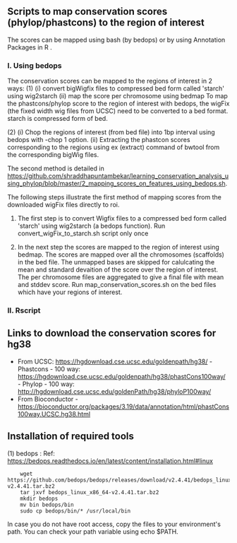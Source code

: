 ## Scripts to map conservation scores (phylop/phastcons) to the region of interest

The scores can be mapped using bash (by bedops) or by using Annotation Packages in R .


### I. Using bedops

The conservation scores can be mapped to the regions of interest in 2 ways:
(1) (i) convert bigWigfix files to compressed bed form called 'starch' using wig2starch
    (ii) map the score per chromosome using bedmap 
To map the phastcons/phylop score to the region of interest with bedops, the wigFix (the fixed width wig files from UCSC) need to be converted to a bed format. starch is compressed form of bed.
    
(2) (i) Chop the regions of interest (from bed file) into 1bp interval using bedops with -chop 1 option. 
    (ii) Extracting the phastcon scores corresponding to the regions using ex (extract) command of bwtool from the corresponding bigWig files.

The second method is detailed in https://github.com/shraddhapuntambekar/learning_conservation_analysis_using_phylop/blob/master/2_mapping_scores_on_features_using_bedops.sh.

The following steps illustrate the first method of mapping scores from the downloaded wigFix files directly to roi. 
1. The first step is to convert Wigfix files to a compressed bed form called 'starch' using wig2starch (a bedops function).
		Run convert_wigFix_to_starch.sh script only once

2. In the next step the scores are mapped to the region of interest using bedmap. The scores are mapped over all the chromosomes (scaffolds) in the bed file. The unmapped bases are skipped for calulcating the mean and standard devaition of the score over the region of interest. The per chromosome files are aggregated to give a final file with mean and stddev score.
		Run map_conservation_scores.sh on the bed files which have your regions of interest.
    

### II. Rscript



## Links to download the conservation scores for hg38 

- From UCSC: https://hgdownload.cse.ucsc.edu/goldenpath/hg38/
		- Phastcons - 100 way: https://hgdownload.cse.ucsc.edu/goldenpath/hg38/phastCons100way/
		- Phylop - 100 way:    http://hgdownload.cse.ucsc.edu/goldenPath/hg38/phyloP100way/
- From Bioconductor
		- https://bioconductor.org/packages/3.19/data/annotation/html/phastCons100way.UCSC.hg38.html
		
		
## Installation of required tools

(1) bedops : Ref: https://bedops.readthedocs.io/en/latest/content/installation.html#linux

		wget https://github.com/bedops/bedops/releases/download/v2.4.41/bedops_linux_x86_64-v2.4.41.tar.bz2
		tar jxvf bedops_linux_x86_64-v2.4.41.tar.bz2	
		mkdir bedops
		mv bin bedops/bin
		sudo cp bedops/bin/* /usr/local/bin

In case you do not have root access, copy the files to your environment's path. 
You can check your path variable using echo $PATH.

		
